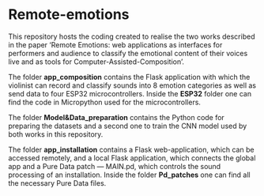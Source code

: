 # Remote-emotions
This repository hosts the coding created to realise the two works described in the paper ‘Remote Emotions: web applications as interfaces for performers and audience to classify the emotional content of their voices live and as tools for Computer-Assisted-Composition’.

The folder **app_composition** contains the Flask application with which the violinist can record and classify sounds into 8 emotion categories as well as send data to four ESP32 microcontrollers. Inside the **ESP32** folder one can find the code in Micropython used for the microcontrollers.

The folder **Model&Data_preparation** contains the Python code for preparing the datasets and a second one to train the CNN model used by both works in this repository.

The folder **app_installation** contains a Flask web-application, which can be accessed remotely, and a local Flask application, which connects the global app and a Pure Data patch — MAIN.pd, which controls the sound processing of an installation. Inside the folder **Pd_patches** one can find all the necessary Pure Data files.
